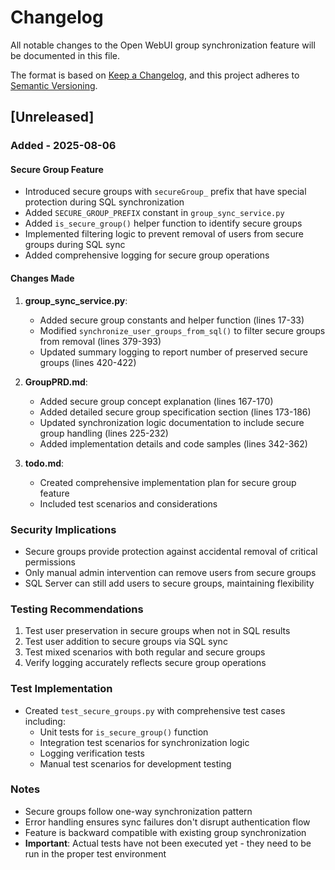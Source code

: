 # Changelog

All notable changes to the Open WebUI group synchronization feature will be documented in this file.

The format is based on [Keep a Changelog](https://keepachangelog.com/en/1.0.0/),
and this project adheres to [Semantic Versioning](https://semver.org/spec/v2.0.0.html).

## [Unreleased]

### Added - 2025-08-06

#### Secure Group Feature
- Introduced secure groups with `secureGroup_` prefix that have special protection during SQL synchronization
- Added `SECURE_GROUP_PREFIX` constant in `group_sync_service.py`
- Added `is_secure_group()` helper function to identify secure groups
- Implemented filtering logic to prevent removal of users from secure groups during SQL sync
- Added comprehensive logging for secure group operations

#### Changes Made
1. **group_sync_service.py**:
   - Added secure group constants and helper function (lines 17-33)
   - Modified `synchronize_user_groups_from_sql()` to filter secure groups from removal (lines 379-393)
   - Updated summary logging to report number of preserved secure groups (lines 420-422)

2. **GroupPRD.md**:
   - Added secure group concept explanation (lines 167-170)
   - Added detailed secure group specification section (lines 173-186)
   - Updated synchronization logic documentation to include secure group handling (lines 225-232)
   - Added implementation details and code samples (lines 342-362)

3. **todo.md**:
   - Created comprehensive implementation plan for secure group feature
   - Included test scenarios and considerations

### Security Implications
- Secure groups provide protection against accidental removal of critical permissions
- Only manual admin intervention can remove users from secure groups
- SQL Server can still add users to secure groups, maintaining flexibility

### Testing Recommendations
1. Test user preservation in secure groups when not in SQL results
2. Test user addition to secure groups via SQL sync
3. Test mixed scenarios with both regular and secure groups
4. Verify logging accurately reflects secure group operations

### Test Implementation
- Created `test_secure_groups.py` with comprehensive test cases including:
  - Unit tests for `is_secure_group()` function
  - Integration test scenarios for synchronization logic
  - Logging verification tests
  - Manual test scenarios for development testing

### Notes
- Secure groups follow one-way synchronization pattern
- Error handling ensures sync failures don't disrupt authentication flow
- Feature is backward compatible with existing group synchronization
- **Important**: Actual tests have not been executed yet - they need to be run in the proper test environment